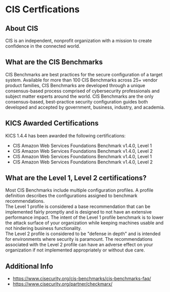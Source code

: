 # CIS Certfications

## About CIS
CIS is an independent, nonprofit organization with a mission to create confidence in the connected world.


## What are the CIS Benchmarks
CIS Benchmarks are best practices for the secure configuration of a target system. Available for more than 100 CIS Benchmarks across 25+ vendor product families, CIS Benchmarks are developed through a unique consensus-based process comprised of cybersecurity professionals and subject matter experts around the world. CIS Benchmarks are the only consensus-based, best-practice security configuration guides both developed and accepted by government, business, industry, and academia.

## KICS Awarded Certifications
KICS 1.4.4 has been awarded the following certifications:
- CIS Amazon Web Services Foundations Benchmark v1.4.0, Level 1
- CIS Amazon Web Services Foundations Benchmark v1.4.0, Level 2
- CIS Amazon Web Services Foundations Benchmark v1.4.0, Level 1
- CIS Amazon Web Services Foundations Benchmark v1.4.0, Level 2

## What are the Level 1, Level 2 certifications?
Most CIS Benchmarks include multiple configuration profiles. A profile definition describes the configurations assigned to benchmark recommendations.
<br> The Level 1 profile is considered a base recommendation that can be implemented fairly promptly and is designed to not have an extensive performance impact. The intent of the Level 1 profile benchmark is to lower the attack surface of your organization while keeping machines usable and not hindering business functionality.
<br> The Level 2 profile is considered to be "defense in depth" and is intended for environments where security is paramount. The recommendations associated with the Level 2 profile can have an adverse effect on your organization if not implemented appropriately or without due care.

## Additional Info
- https://www.cisecurity.org/cis-benchmarks/cis-benchmarks-faq/
- https://www.cisecurity.org/partner/checkmarx/
